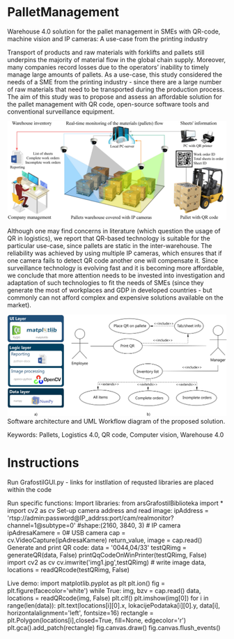 # PalletManagement
Warehouse 4.0 solution for the pallet management in SMEs with QR-code, machine vision and IP cameras: A use-case from the printing industry

Transport of products and raw materials with forklifts and pallets still underpins the majority of material flow in the global chain supply. Moreover, many companies record losses due to the operators’ inability to timely manage large amounts of pallets. As a use-case, this study considered the needs of a SME from the printing industry - since there are a large number of raw materials that need to be transported during the production process. The aim of this study was to propose and assess an affordable solution for the pallet management with QR code,  open-source software tools and conventional surveillance equipment. 

![](GUI%20code/images/01%20Overview.jpg)

Although one may find concerns in literature (which question the usage of QR in logistics), we report that QR-based technology is suitable for the particular use-case, since pallets are static in the inter-warehouse. The reliability was achieved by using multiple IP cameras, which ensures that if one camera fails to detect QR code another one will compensate it. Since surveillance technology is evolving fast and it is becoming more affordable, we conclude that more attention needs to be invested into investigation and adaptation of such technologies to fit the needs of SMEs (since they generate the most of workplaces and GDP in developed countries - but commonly can not afford complex and expensive solutions available on the market). 

![](GUI%20code/images/02%20Architecture%20and%20workflow.jpg)
Software architecture and UML Workflow diagram of the proposed solution.



Keywords: Pallets, Logistics 4.0, QR code, Computer vision, Warehouse 4.0

# Instructions
Run GrafostilGUI.py - links for instllation of requsted libraries are placed within the code

Run specific functions:
Import libraries:
  from arsGrafostilBiblioteka import *
  import cv2 as cv
Set-up camera address and read image: 
  ipAddress      = 'rtsp://admin:password@IP_addrss:port/cam/realmonitor?channel=1@subtype=0' #shape:(2160, 3840, 3)  # IP camera
  ipAdresaKamere = 0# USB camera
  cap = cv.VideoCapture(ipAdresaKamere)
  return_value, image = cap.read()
Generate and print QR code:
  data      = '0044,04/33'
  testQRimg = generateQR(data, False)
  printQqCodeOnWinPrinter(testQRimg, False)
  import cv2 as cv
  cv.imwrite('img1.jpg',testQRimg) # write image
  data, locations = readQRcode(testQRimg, False)

Live demo: 
  import  matplotlib.pyplot as plt
  plt.ion()
  fig = plt.figure(facecolor='white')
  while True:
        img, bzv = cap.read()
        data, locations = readQRcode(img, False)
        plt.clf()
        plt.imshow(img[0])
        for i in range(len(data)):
            plt.text(locations[i][0].x, lokacijePodataka[i][0].y, data[i], horizontalalignment='left', fontsize=16)
            rectangle = plt.Polygon(locations[i],closed=True, fill=None, edgecolor='r')
            plt.gca().add_patch(rectangle)
        fig.canvas.draw()
        fig.canvas.flush_events()
    
